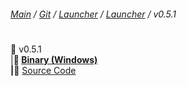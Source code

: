 ###### [Main](https://pikakid98.github.io) / [Git](https://git-pikakid98.github.io) / [Launcher](https://git-pikakid98.github.io/launcher) / [Launcher](https://git-pikakid98.github.io/launcher/launcher) / v0.5.1
<h1></h1>

📂 v0.5.1
\
|____📁 [Binary (Windows)](https://github.com/Git-Pikakid98/pikakid98-launcher/releases/download/v0.5.1/Pikakid98.Launcher.exe)
\
|____📁 [Source Code](https://github.com/Git-Pikakid98/pikakid98-launcher/releases/download//archive/refs/tags/v0.5.1.zip)
